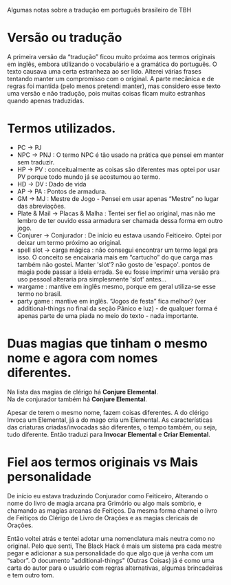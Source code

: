 Algumas notas sobre a tradução em português brasileiro de TBH

# Versão ou tradução

A primeira versão da “tradução” ficou muito próxima aos termos originais em inglês, embora utilizando o vocabulário e a gramática do português. O texto causava uma certa estranheza ao ser lido. Alterei várias frases tentando manter um compromisso com o original. A parte mecânica e de regras foi mantida (pelo menos pretendi manter), mas considero esse texto uma versão e não tradução, pois muitas coisas ficam muito estranhas quando apenas traduzidas.

# Termos utilizados.

* PC -> PJ
* NPC -> PNJ : O termo NPC é tão usado na prática que pensei em manter sem traduzir.
* HP -> PV : conceitualmente as coisas são diferentes mas optei por usar PV porque todo mundo já se acostumou ao termo.
* HD -> DV : Dado de vida
* AP -> PA : Pontos de armadura.
* GM -> MJ : Mestre de Jogo - Pensei em usar apenas “Mestre” no lugar das abreviações.
* Plate & Mail -> Placas & Malha : Tentei ser fiel ao original, mas não me lembro de ter ouvido essa armadura ser chamada dessa forma em outro jogo.
* Conjurer -> Conjurador : De início eu estava usando Feiticeiro. Optei por deixar um termo próximo ao original.
* spell slot -> carga mágica : não consegui encontrar um termo legal pra isso. O conceito se encaixaria mais em “cartucho”  do que carga mas também não gostei. Manter 'slot'? não gosto de 'espaço'. pontos de magia pode passar a ideia errada. Se eu fosse imprimir uma versão pra uso pessoal alteraria pra simplesmente 'slot' antes...
* wargame : mantive em inglês mesmo, porque em geral utiliza-se esse termo no brasil.
* party game : mantive em inglês. “Jogos de festa” fica melhor? (ver additional-things no final da seção Pânico e luz) - de qualquer forma é apenas parte de uma piada no meio do texto - nada importante.

# Duas magias que tinham o mesmo nome e agora com nomes diferentes.

  Na lista das magias de clérigo há **Conjure Elemental**.  
  Na de conjurador também há **Conjure Elemental**.  

  Apesar de terem o mesmo nome, fazem coisas diferentes. A do clérigo Invoca um Elemental, já a do mago cria um Elemental. As características das criaturas criadas/invocadas são diferentes, o tempo também, ou seja, tudo diferente. Então traduzi para **Invocar Elemental** e **Criar Elemental**.

# Fiel aos termos originais vs Mais personalidade

De início eu estava traduzindo Conjurador como Feiticeiro, Alterando o nome do livro de magia arcana pra Grimório ou algo mais sombrio, e chamando as magias arcanas de Feitiços.
Da mesma forma chamei o livro de Feitiços do Clérigo de Livro de Orações e as magias clericais de Orações.

Então voltei atrás e tentei adotar uma nomenclatura mais neutra como no original. Pelo que senti, The Black Hack é mais um sistema pra cada mestre pegar e adicionar a sua personalidade do que algo que já venha com um “sabor”. O documento "additional-things" (Outras Coisas) já é como uma carta do autor para o usuário com regras alternativas, algumas brincadeiras e tem outro tom.
